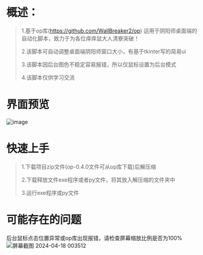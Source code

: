 # 概述：
>1.基于op库(https://github.com/WallBreaker2/op) 运用于阴阳师桌面端的自动化脚本，致力于为各位痒痒鼠大人清寮突破！
>
>2.该脚本可自动调整桌面端阴阳师窗口大小，有基于tkinter写的简易ui
>
>3.该脚本因后台图色不稳定容易报错，所以仅鼠标设置为后台模式
>
>4.该脚本仅供学习交流

# 界面预览
![image](https://github.com/szbfro/-/assets/118085939/613aafc0-7a98-4db5-8555-3043a3194873)


# 快速上手
>1.下载项目zip文件(op-0.4.0文件可从op库下载)后解压缩
>
>2.下载释放文件exe程序或者py文件，将其放入解压缩的文件夹中
>
>3.运行exe程序或py文件

# 可能存在的问题
后台鼠标点击位置异常或op库出现报错，请检查屏幕缩放比例是否为100%
![屏幕截图 2024-04-18 003512](https://github.com/szbfro/-/assets/118085939/41ee4e00-d2d4-4311-898c-39efa00fead4)
